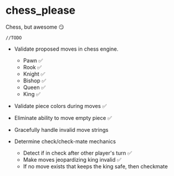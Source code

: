 # chess_please
Chess, but awesome :smirk:

`//TODO`
- Validate proposed moves in chess engine.
    - Pawn :white_check_mark:
    - Rook :white_check_mark:
    - Knight :white_check_mark:
    - Bishop :white_check_mark:
    - Queen :white_check_mark:
    - King :white_check_mark:

- Validate piece colors during moves :white_check_mark:
- Eliminate ability to move empty piece :white_check_mark:
- Gracefully handle invalid move strings
- Determine check/check-mate mechanics
    - Detect if in check after other player's turn :white_check_mark:
    - Make moves jeopardizing king invalid :white_check_mark:
    - If no move exists that keeps the king safe, then checkmate